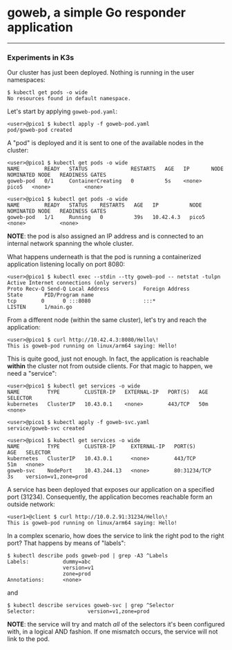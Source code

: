 # goweb, a simple Go responder application

----

### Experiments in K3s
Our cluster has just been deployed. Nothing is running in the user namespaces:
```
$ kubectl get pods -o wide
No resources found in default namespace.
```

Let's start by applying `goweb-pod.yaml`:
```
<user>@pico1 $ kubectl apply -f goweb-pod.yaml
pod/goweb-pod created
```

A "pod" is deployed and it is sent to one of the available nodes in the cluster:
```
<user>@pico1 $ kubectl get pods -o wide
NAME        READY   STATUS              RESTARTS   AGE   IP       NODE    NOMINATED NODE   READINESS GATES
goweb-pod   0/1     ContainerCreating   0          5s    <none>   pico5   <none>           <none>

<user>@pico1 $ kubectl get pods -o wide
NAME        READY   STATUS    RESTARTS   AGE   IP          NODE    NOMINATED NODE   READINESS GATES
goweb-pod   1/1     Running   0          39s   10.42.4.3   pico5   <none>           <none>
```
**NOTE**: the pod is also assigned an IP address and is connected to an internal network spanning the whole cluster.

What happens underneath is that the pod is running a containerized application listening locally on port 8080:
```
<user>@pico1 $ kubectl exec --stdin --tty goweb-pod -- netstat -tulpn
Active Internet connections (only servers)
Proto Recv-Q Send-Q Local Address           Foreign Address         State       PID/Program name
tcp        0      0 :::8080                 :::*                    LISTEN      1/main.go
```

From a different node (within the same cluster), let's try and reach the application:
```
<user>@pico1 $ curl http://10.42.4.3:8080/Hello\!
This is goweb-pod running on linux/arm64 saying: Hello!
```

This is quite good, just not enough. In fact, the application is reachable **within** the cluster not from outside clients. For that magic to happen, we need a "service":
```
<user>@pico1 $ kubectl get services -o wide
NAME         TYPE        CLUSTER-IP   EXTERNAL-IP   PORT(S)   AGE   SELECTOR
kubernetes   ClusterIP   10.43.0.1    <none>        443/TCP   50m   <none>

<user>@pico1 $ kubectl apply -f goweb-svc.yaml
service/goweb-svc created

<user>@pico1 $ kubectl get services -o wide
NAME         TYPE        CLUSTER-IP     EXTERNAL-IP   PORT(S)        AGE   SELECTOR
kubernetes   ClusterIP   10.43.0.1      <none>        443/TCP        51m   <none>
goweb-svc    NodePort    10.43.244.13   <none>        80:31234/TCP   3s    version=v1,zone=prod
```

A service has been deployed that exposes our application on a specified port (31234). Consequently, the application becomes reachable form an outside network:
```
<user1>@client $ curl http://10.0.2.91:31234/Hello\!                               
This is goweb-pod running on linux/arm64 saying: Hello!
```

In a complex scenario, how does the service to link the right pod to the right port? That happens by means of "labels":
```
$ kubectl describe pods goweb-pod | grep -A3 ^Labels
Labels:           dummy=abc
                  version=v1
                  zone=prod
Annotations:      <none>
```

and

```
$ kubectl describe services goweb-svc | grep ^Selector
Selector:                 version=v1,zone=prod
```
**NOTE**: the service will try and match _all_ of the selectors it's been configured with, in a logical AND fashion. If one mismatch occurs, the service will not link to the pod.

